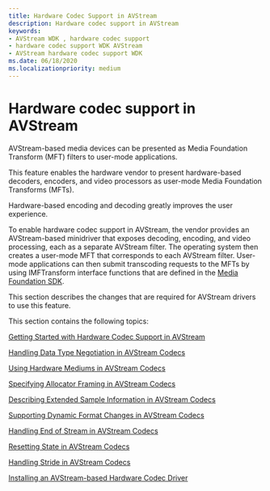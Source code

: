 ```yaml
---
title: Hardware Codec Support in AVStream
description: Hardware codec support in AVStream
keywords:
- AVStream WDK , hardware codec support
- hardware codec support WDK AVStream
- AVStream hardware codec support WDK
ms.date: 06/18/2020
ms.localizationpriority: medium
---
```


# Hardware codec support in AVStream

AVStream-based media devices can be presented as Media Foundation Transform (MFT) filters to user-mode applications.

This feature enables the hardware vendor to present hardware-based decoders, encoders, and video processors as user-mode Media Foundation Transforms (MFTs).

Hardware-based encoding and decoding greatly improves the user experience.

To enable hardware codec support in AVStream, the vendor provides an AVStream-based minidriver that exposes decoding, encoding, and video processing, each as a separate AVStream filter. The operating system then creates a user-mode MFT that corresponds to each AVStream filter. User-mode applications can then submit transcoding requests to the MFTs by using IMFTransform interface functions that are defined in the [Media Foundation SDK](/windows/win32/medfound/microsoft-media-foundation-sdk).

This section describes the changes that are required for AVStream drivers to use this feature.

This section contains the following topics:

[Getting Started with Hardware Codec Support in AVStream](getting-started-with-hardware-codec-support-in-avstream.md)

[Handling Data Type Negotiation in AVStream Codecs](handling-data-type-negotiation-in-avstream-codecs.md)

[Using Hardware Mediums in AVStream Codecs](using-hardware-mediums-in-avstream-codecs.md)

[Specifying Allocator Framing in AVStream Codecs](specifying-allocator-framing-in-avstream-codecs.md)

[Describing Extended Sample Information in AVStream Codecs](describing-extended-sample-information-in-avstream-codecs.md)

[Supporting Dynamic Format Changes in AVStream Codecs](supporting-dynamic-format-changes-in-avstream-codecs.md)

[Handling End of Stream in AVStream Codecs](handling-end-of-stream-in-avstream-codecs.md)

[Resetting State in AVStream Codecs](resetting-state-in-avstream-codecs.md)

[Handling Stride in AVStream Codecs](handling-stride-in-avstream-codecs.md)

[Installing an AVStream-based Hardware Codec Driver](installing-an-avstream-based-hardware-codec-driver.md)
